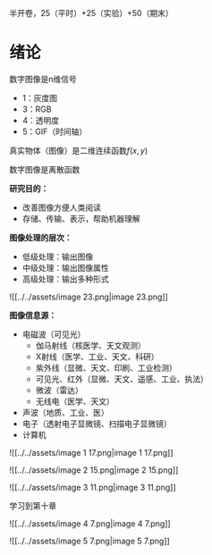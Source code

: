 半开卷，25（平时）+25（实验）+50（期末）

  

# 绪论

数字图像是n维信号

- 1：灰度图
- 3：RGB
- 4：透明度
- 5：GIF（时间轴）

真实物体（图像）是二维连续函数$f(x,y)$

数字图像是离散函数

**研究目的：**

- 改善图像方便人类阅读
- 存储、传输、表示，帮助机器理解

  

**图像处理的层次：**

- 低级处理：输出图像
- 中级处理：输出图像属性
- 高级处理：输出多种形式

![[../../assets/image 23.png|image 23.png]]

  

**图像信息源：**

- 电磁波（可见光）
    - 伽马射线（核医学、天文观测）
    - X射线（医学、工业、天文、科研）
    - 紫外线（显微、天文、印刷、工业检测）
    - 可见光、红外（显微、天文、遥感、工业、执法）
    - 微波（雷达）
    - 无线电（医学、天文）
- 声波（地质、工业、医）
- 电子（透射电子显微镜、扫描电子显微镜）
- 计算机

![[../../assets/image 1 17.png|image 1 17.png]]

![[../../assets/image 2 15.png|image 2 15.png]]

![[../../assets/image 3 11.png|image 3 11.png]]

学习到第十章

![[../../assets/image 4 7.png|image 4 7.png]]

![[../../assets/image 5 7.png|image 5 7.png]]
